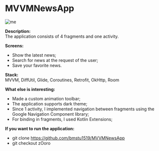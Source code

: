 # MVVMNewsApp
![me](https://github.com/bmstu1519/gifs/blob/master/mvvmNewsApp.gif)<br />

**Description:**<br />
The application consists of 4 fragments and one activity.<br />

**Screens:**<br />
- Show the latest news;<br />
- Search for news at the request of the user;<br />
- Save your favorite news.

**Stack:**<br />
MVVM, DiffUtil, Glide, Coroutines, Retrofit, OkHttp, Room<br />

**What else is interesting:**<br />
- Made a custom animation toolbar;<br />
- The application supports dark theme;<br />
- Since 1 activity, I implemented navigation between fragments using the Google Navigation Component library;<br />
- For binding in fragments, I used Kotlin Extensions;<br />

**If you want to run the application:**<br />
- git clone https://github.com/bmstu1519/MVVMNewsApp
- git checkout zOoro
